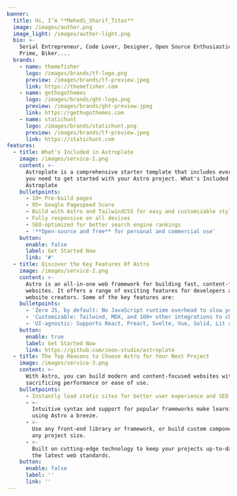 ```yaml
---
banner:
  title: Hi, I’m **Mehedi_Sharif_Titas**
  image: /images/author.png
  image_light: /images/author-light.png
  bio: >-
    Serial Entrepreneur, Code Lover, Designer, Open Source Enthusiastic, Optimus
    Prime, Biker....
  brands:
    - name: themefisher
      logo: /images/brands/tf-logo.png
      preview: /images/brands/tf-preview.jpeg
      link: https://themefisher.com
    - name: gethugothemes
      logo: /images/brands/ght-logo.png
      preview: /images/brands/ght-preview.jpeg
      link: https://gethugothemes.com
    - name: statichunt
      logo: /images/brands/statichunt.png
      preview: /images/brands/tf-preview.jpeg
      link: https://statichunt.com
features:
  - title: What's Included in Astroplate
    image: /images/service-1.png
    content: >-
      Astroplate is a comprehensive starter template that includes everything
      you need to get started with your Astro project. What's Included in
      Astroplate
    bulletpoints:
      - 10+ Pre-build pages
      - 95+ Google Pagespeed Score
      - Build with Astro and TailwindCSS for easy and customizable styling
      - Fully responsive on all devices
      - SEO-optimized for better search engine rankings
      - '**Open-source and free** for personal and commercial use'
    button:
      enable: false
      label: Get Started Now
      link: '#'
  - title: Discover the Key Features Of Astro
    image: /images/service-2.png
    content: >-
      Astro is an all-in-one web framework for building fast, content-focused
      websites. It offers a range of exciting features for developers and
      website creators. Some of the key features are:
    bulletpoints:
      - 'Zero JS, by default: No JavaScript runtime overhead to slow you down.'
      - 'Customizable: Tailwind, MDX, and 100+ other integrations to choose from.'
      - 'UI-agnostic: Supports React, Preact, Svelte, Vue, Solid, Lit and more.'
    button:
      enable: true
      label: Get Started Now
      link: https://github.com/zeon-studio/astroplate
  - title: The Top Reasons to Choose Astro for Your Next Project
    image: /images/service-3.png
    content: >-
      With Astro, you can build modern and content-focused websites without
      sacrificing performance or ease of use.
    bulletpoints:
      - Instantly load static sites for better user experience and SEO.
      - >-
        Intuitive syntax and support for popular frameworks make learning and
        using Astro a breeze.
      - >-
        Use any front-end library or framework, or build custom components, for
        any project size.
      - >-
        Built on cutting-edge technology to keep your projects up-to-date with
        the latest web standards.
    button:
      enable: false
      label: ''
      link: ''
---
```

